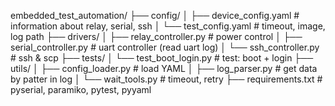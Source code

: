embedded_test_automation/
├── config/
│   ├── device_config.yaml        # information about relay, serial, ssh
│   └── test_config.yaml          # timeout, image, log path
├── drivers/
│   ├── relay_controller.py       # power control
│   ├── serial_controller.py      # uart controller (read uart log)
│   └── ssh_controller.py         # ssh & scp
├── tests/
│   └── test_boot_login.py        # test: boot + login
├── utils/
│   ├── config_loader.py          # load YAML
│   ├── log_parser.py             # get data by patter in log
│   └── wait_tools.py             # timeout, retry
├── requirements.txt              # pyserial, paramiko, pytest, pyyaml
